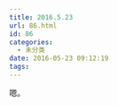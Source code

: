 ```yaml
---
title: 2016.5.23
url: 86.html
id: 86
categories:
  - 未分类
date: 2016-05-23 09:12:19
tags:
---
```


嗯。